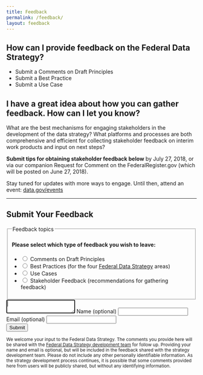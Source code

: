 ```yaml
---
title: Feedback
permalink: /feedback/
layout: feedback
---
```


## How can I provide feedback on the Federal Data Strategy?

* Submit a Comments on Draft Principles
* Submit a Best Practice
* Submit a Use Case

## I have a great idea about how you can gather feedback. How can I let you know?

What are the best mechanisms for engaging stakeholders in the development of the data strategy? What platforms and processes are both comprehensive and efficient for collecting stakeholder feedback on interim work products and input on next steps?  

**Submit tips for obtaining stakeholder feedback below** by July 27, 2018, or via our companion Request for Comment on the FederalRegister.gov (which will be posted on June 27, 2018).

Stay tuned for updates with more ways to engage. Until then, attend an event: [data.gov/events](https://www.data.gov/events)

<hr>

## Submit Your Feedback

<div id="feedback-form1">
  <form id="data-strategy-feedback">
    <div>
    </div>
    <fieldset class="usa-fieldset-inputs usa-sans">
    <h4>Please select which type of feedback you wish to leave:</h4>
      <legend class="usa-sr-only">Feedback topics</legend>
        <ul class="usa-unstyled-list">
          <li>
            <input id="principles" type="radio" name="feedback-topic" value="principles">
            <label for="principles">Comments on Draft Principles</label>
          </li>
          <li>
            <input id="best-practices" type="radio" name="feedback-topic" value="best-practices">
            <label for="best-practices">Best Practices (for the four <a href="/strategy">Federal Data Strategy</a> areas)</label>
          </li>
          <li>
            <input id="use-cases" type="radio" name="feedback-topic" value="use-cases">
            <label for="use-cases">Use Cases</label>
          </li>
          <li>
            <input id="stakeholder-feedback" type="radio" name="feedback-topic" value="stakeholder-feedback">
            <label for="stakeholder-feedback">Stakeholder Feedback (recommendations for gathering feedback)</label>
          </li>
        </ul>
    </fieldset>
    <label for="fba-text-long"></label><textarea id="fba-text-long" name="fba-text-long" class="textarea" autofocus="true"></textarea>
    <label for="fba-name">Name (optional)</label>
    <input id="fba-name" name="fba-name" type="text">
    <label for="fba-email">Email (optional)</label>
    <input id="fba-email" name="fba-email" type="text">
    <div class="button-wrapper">
      <button type="submit" id="fba-submit" class="usa-button usa-button-outline" href="#">Submit</button>
    </div>
  </form>
  <div id="disclaimer">
    <p><small>We welcome your input to the Federal Data Strategy. The comments you provide here will be shared with the <a class="usa-external_link" href="https://www.performance.gov/CAP/CAP_goal_2.html">Federal Data Strategy development team</a> for follow up. Providing your name and email is optional, but will be included in the feedback shared with the strategy development team. Please do not include any other personally identifiable information. As the strategy development process continues, it is possible that some comments provided here from users will be publicly shared, but without any identifying information.</small></p>
  </div>
</div>
